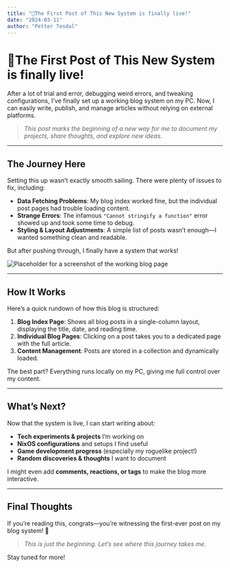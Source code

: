 ```yaml
---
title: "🎉The First Post of This New System is finally live!"
date: "2024-03-11"
author: "Petter Tesdal"
---
```



# 🎉The First Post of This New System is finally live!

After a lot of trial and error, debugging weird errors, and tweaking configurations, I’ve finally set up a working blog system on my PC. Now, I can easily write, publish, and manage articles without relying on external platforms.  

<!--more-->
> _This post marks the beginning of a new way for me to document my projects, share thoughts, and explore new ideas._  

---

## The Journey Here  
Setting this up wasn’t exactly smooth sailing. There were plenty of issues to fix, including:  
- **Data Fetching Problems**: My blog index worked fine, but the individual post pages had trouble loading content.  
- **Strange Errors**: The infamous `"Cannot stringify a function"` error showed up and took some time to debug.  
- **Styling & Layout Adjustments**: A simple list of posts wasn’t enough—I wanted something clean and readable.  

But after pushing through, I finally have a system that works!  

![Placeholder for a screenshot of the working blog page](/articles/blog-screenshot.png)  

---

## How It Works  
Here’s a quick rundown of how this blog is structured:  
1. **Blog Index Page**: Shows all blog posts in a single-column layout, displaying the title, date, and reading time.  
2. **Individual Blog Pages**: Clicking on a post takes you to a dedicated page with the full article.  
3. **Content Management**: Posts are stored in a collection and dynamically loaded.  

The best part? Everything runs locally on my PC, giving me full control over my content.  


---

## What’s Next?  
Now that the system is live, I can start writing about:  
- **Tech experiments & projects** I’m working on  
- **NixOS configurations** and setups I find useful  
- **Game development progress** (especially my roguelike project!)  
- **Random discoveries & thoughts** I want to document  

I might even add **comments, reactions, or tags** to make the blog more interactive.  

---

## Final Thoughts  
If you’re reading this, congrats—you’re witnessing the first-ever post on my blog system! 🚀  

> _This is just the beginning. Let’s see where this journey takes me._  

Stay tuned for more!  

